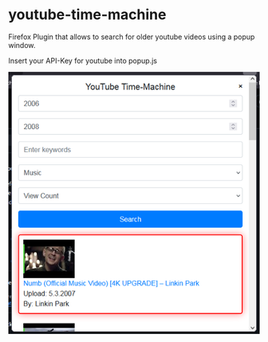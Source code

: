 # youtube-time-machine
Firefox Plugin that allows to search for older youtube videos using a popup window.

Insert your API-Key for youtube into popup.js

![](demo-screenshot.PNG)
